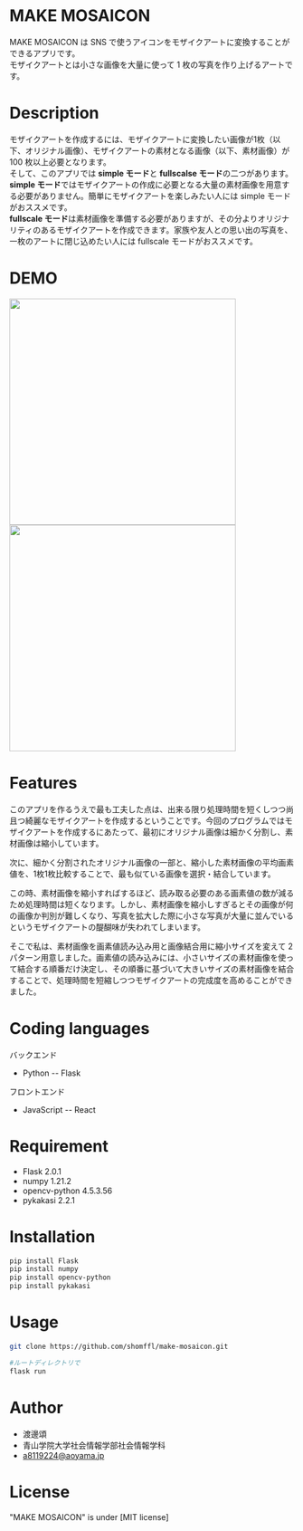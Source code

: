 # MAKE MOSAICON

MAKE MOSAICON は SNS で使うアイコンをモザイクアートに変換することができるアプリです。  
モザイクアートとは小さな画像を大量に使って 1 枚の写真を作り上げるアートです。

# Description

モザイクアートを作成するには、モザイクアートに変換したい画像が1枚（以下、オリジナル画像）、モザイクアートの素材となる画像（以下、素材画像）が 100 枚以上必要となります。  
そして、このアプリでは **simple モード**と **fullscalse モード**の二つがあります。  
**simple モード**ではモザイクアートの作成に必要となる大量の素材画像を用意する必要がありません。簡単にモザイクアートを楽しみたい人には simple モードがおススメです。  
**fullscale モード**は素材画像を準備する必要がありますが、その分よりオリジナリティのあるモザイクアートを作成できます。家族や友人との思い出の写真を、一枚のアートに閉じ込めたい人には fullscale モードがおススメです。

# DEMO

<img src="https://user-images.githubusercontent.com/89062440/137499765-3d0ee275-0b0c-456d-a807-c8912356cf96.gif" height="400vmax">
<img src="https://user-images.githubusercontent.com/89062440/137502253-7f0cb8f1-fb19-47cc-8580-5eeefccbbda4.gif" width="400vmax">


# Features

このアプリを作るうえで最も工夫した点は、出来る限り処理時間を短くしつつ尚且つ綺麗なモザイクアートを作成するということです。今回のプログラムではモザイクアートを作成するにあたって、最初にオリジナル画像は細かく分割し、素材画像は縮小しています。  

次に、細かく分割されたオリジナル画像の一部と、縮小した素材画像の平均画素値を、1枚1枚比較することで、最も似ている画像を選択・結合しています。  

この時、素材画像を縮小すればするほど、読み取る必要のある画素値の数が減るため処理時間は短くなります。しかし、素材画像を縮小しすぎるとその画像が何の画像か判別が難しくなり、写真を拡大した際に小さな写真が大量に並んでいるというモザイクアートの醍醐味が失われてしまいます。  

そこで私は、素材画像を画素値読み込み用と画像結合用に縮小サイズを変えて 2 パターン用意しました。画素値の読み込みには、小さいサイズの素材画像を使って結合する順番だけ決定し、その順番に基づいて大きいサイズの素材画像を結合することで、処理時間を短縮しつつモザイクアートの完成度を高めることができました。

# Coding languages
バックエンド
- Python -- Flask

フロントエンド
- JavaScript -- React

# Requirement

- Flask 2.0.1
- numpy 1.21.2
- opencv-python 4.5.3.56
- pykakasi 2.2.1


# Installation

```bash
pip install Flask
pip install numpy
pip install opencv-python
pip install pykakasi
```

# Usage

```bash
git clone https://github.com/shomffl/make-mosaicon.git

#ルートディレクトリで
flask run
```

# Author

- 渡邊頌
- 青山学院大学社会情報学部社会情報学科
- a8119224@aoyama.jp

# License

"MAKE MOSAICON" is under [MIT license]
